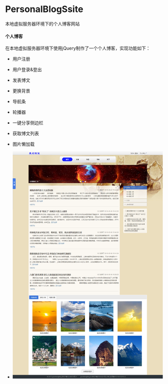 
# PersonalBlogSsite

本地虚拟服务器环境下的个人博客网站

#### 个人博客

在本地虚拟服务器环境下使用jQuery制作了一个个人博客，实现功能如下：

* 用户注册
* 用户登录&登出
* 发表博文
* 更换背景
* 导航条
* 轮播器
* 一键分享侧边栏
* 获取博文列表
* 图片懒加载

* ![效果图](个人博客small.png)